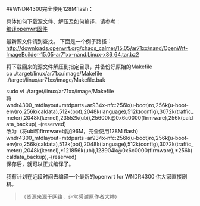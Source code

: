 ##WNDR4300完全使用128Mflash：

具体如何下载源文件、解压及如何编译，请参考：
</br>[编译openwrt固件](https://github.com/newboydj169/openwrt-fanqiang-1/blob/master/ebook/04.3.md)


最新源文件请到[](http://downloads.openwrt.org)查找。 下面是一个例子路径：</br>
http://downloads.openwrt.org/chaos_calmer/15.05/ar71xx/nand/OpenWrt-ImageBuilder-15.05-ar71xx-nand.Linux-x86_64.tar.bz2


将下载回来的源文件解压到指定目录，并备份好原始的Makefile </br>
cp ./target/linux/ar71xx/image/Makefile ./target/linux/ar71xx/image/Makefile.bak </br>

sudo vi ./target/linux/ar71xx/image/Makefile 
</br>
将 </br>
wndr4300_mtdlayout=mtdparts=ar934x-nfc:256k(u-boot)ro,256k(u-boot-env)ro,256k(caldata),512k(pot),2048k(language),512k(config),3072k(traffic_meter),2048k(kernel),23552k(ubi),25600k@0x6c0000(firmware),256k(caldata_backup),-(reserved)
</br>
改为（将ubi和firmware增加96M，完全使用128M flash）
</br>
wndr4300_mtdlayout=mtdparts=ar934x-nfc:256k(u-boot)ro,256k(u-boot-env)ro,256k(caldata),512k(pot),2048k(language),512k(config),3072k(traffic_meter),2048k(kernel),*121856k(ubi),123904k@0x6c0000(firmware),*256k(caldata_backup),-(reserved)
</br>
保存后，就可以正式编译了。

我有计划在近段时间去编译一个最新的openwrt for WNDR4300 供大家直接刷机。

>（资源来源于网络，非常感谢原作者大神）
